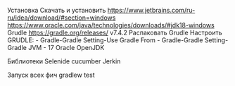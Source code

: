 Установка
Скачать и установить
https://www.jetbrains.com/ru-ru/idea/download/#section=windows
https://www.oracle.com/java/technologies/downloads/#jdk18-windows
Grudle https://gradle.org/releases/ v7.4.2
Распаковать Grudle
Настроить GRUDLE:
    - Gradle-Gradle Setting-Use Gradle From
    - Gradle-Gradle Setting-Gradle JVM - 17 Oracle OpenJDK



Библиотеки
Selenide
cucumber
Jerkin

Запуск всех фич
gradlew test
